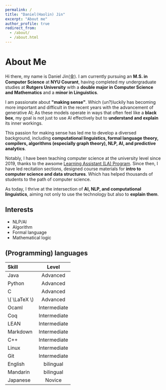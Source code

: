 ```yaml
---
permalink: /
title: "Daniel(Haolin) Jin"
excerpt: "About me"
author_profile: true
redirect_from: 
  - /about/
  - /about.html
---
```


# About Me
Hi there, my name is Daniel Jin(金). I am currently pursuing an **M.S. in Computer Science** at **NYU Courant**, having completed my undergraduate studies at **Rutgers University** with a **double major in Computer Science and Mathematics** and a **minor in Linguistics**.

I am passionate about **"making sense"**. Which (un?)luckily has becoming more important and difficult in the recent years with the advancement of generative AI; As these models operate in ways that often feel like a **black box**, my goal is not just to use AI effectively but to **understand and explain** its inner workings.

This passion for making sense has led me to develop a diversed background, including **computational linguistics, formal language theory, compilers, algorithms (especially graph theory), NLP, AI, and predictive analytics**.

Notably, I have been teaching computer science at the university level since 2019, thanks to the awsome [Learning Assistant (LA) Program](https://ceils.ucla.edu/learning-communities-trainings/learning-assistant-program/). Since then, I have led recitation sections, designed course materials for **intro to computer science and data structures**. Which has helped thousands of students to the path of computer science.

As today, I thrive at the intersection of **AI, NLP, and computational linguistics**, aiming not only to use the technology but also to **explain them**.

## Interests

+ NLP/AI
+ Algorithm
+ Formal language
+ Mathematical logic

## (Programming) languages

| Skill       | Level         |
|:------------|:-------------:|
| Java        | Advanced      |
| Python      | Advanced      |
| C           | Advanced      |
| &#92;( \LaTeX &#92;) |Advanced|
| Ocaml       | Intermediate  |
| Coq         | Intermediate  |
| LEAN        | Intermediate  |
| Markdown    | Intermediate  |
| C++         | Intermediate  |
| Linux       | Intermediate  |
| Git         | Intermediate  |
| English     | bilingual     |
| Mandarin    | bilingual     |
| Japanese    | Novice        |
